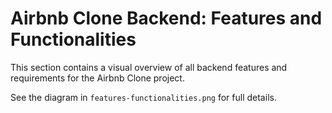 # Airbnb Clone Backend: Features and Functionalities

This section contains a visual overview of all backend features and requirements for the Airbnb Clone project.

See the diagram in `features-functionalities.png` for full details.
